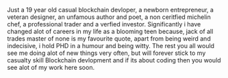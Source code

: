 Just a 19 year old casual blockchain devloper, a newborn entrepreneur, a veteran designer, an unfamous author and poet, a non ceritfied michelin chef, a professional trader and a verfied investor.
Significantly i have changed alot of careers in my life as a blooming teen because, jack of all trades master of none is my favourite quote, apart from being weird and indecisive, i hold PHD in a humour and being witty.
The rest you all would see me doing alot of new things very often, but will forever stick to my casualty skill Blockchain devlopment and if its about coding then you would see alot of my work here soon.
